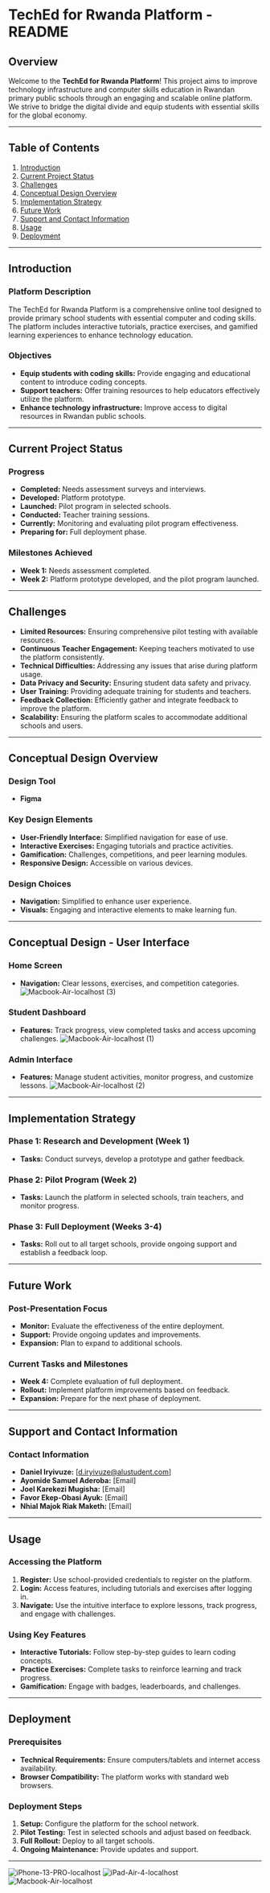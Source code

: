 # TechEd for Rwanda Platform - README

## Overview

Welcome to the **TechEd for Rwanda Platform**! This project aims to improve technology infrastructure and computer skills education in Rwandan primary public schools through an engaging and scalable online platform. We strive to bridge the digital divide and equip students with essential skills for the global economy.

---

## Table of Contents

1. [Introduction](#introduction)
2. [Current Project Status](#current-project-status)
3. [Challenges](#challenges)
4. [Conceptual Design Overview](#conceptual-design-overview)
5. [Implementation Strategy](#implementation-strategy)
6. [Future Work](#future-work)
7. [Support and Contact Information](#support-and-contact-information)
8. [Usage](#usage)
9. [Deployment](#deployment)

---

## Introduction

### Platform Description

The TechEd for Rwanda Platform is a comprehensive online tool designed to provide primary school students with essential computer and coding skills. The platform includes interactive tutorials, practice exercises, and gamified learning experiences to enhance technology education.

### Objectives

- **Equip students with coding skills:** Provide engaging and educational content to introduce coding concepts.
- **Support teachers:** Offer training resources to help educators effectively utilize the platform.
- **Enhance technology infrastructure:** Improve access to digital resources in Rwandan public schools.

---

## Current Project Status

### Progress

- **Completed:** Needs assessment surveys and interviews.
- **Developed:** Platform prototype.
- **Launched:** Pilot program in selected schools.
- **Conducted:** Teacher training sessions.
- **Currently:** Monitoring and evaluating pilot program effectiveness.
- **Preparing for:** Full deployment phase.

### Milestones Achieved

- **Week 1:** Needs assessment completed.
- **Week 2:** Platform prototype developed, and the pilot program launched.

---

## Challenges

- **Limited Resources:** Ensuring comprehensive pilot testing with available resources.
- **Continuous Teacher Engagement:** Keeping teachers motivated to use the platform consistently.
- **Technical Difficulties:** Addressing any issues that arise during platform usage.
- **Data Privacy and Security:** Ensuring student data safety and privacy.
- **User Training:** Providing adequate training for students and teachers.
- **Feedback Collection:** Efficiently gather and integrate feedback to improve the platform.
- **Scalability:** Ensuring the platform scales to accommodate additional schools and users.

---

## Conceptual Design Overview

### Design Tool

- **Figma**

### Key Design Elements

- **User-Friendly Interface:** Simplified navigation for ease of use.
- **Interactive Exercises:** Engaging tutorials and practice activities.
- **Gamification:** Challenges, competitions, and peer learning modules.
- **Responsive Design:** Accessible on various devices.

### Design Choices

- **Navigation:** Simplified to enhance user experience.
- **Visuals:** Engaging and interactive elements to make learning fun.

---

## Conceptual Design - User Interface

### Home Screen

- **Navigation:** Clear lessons, exercises, and competition categories.
![Macbook-Air-localhost (3)](https://github.com/user-attachments/assets/d9c31cef-b8a5-4aea-bb3f-063b1cc11822)

### Student Dashboard

- **Features:** Track progress, view completed tasks and access upcoming challenges.
![Macbook-Air-localhost (1)](https://github.com/user-attachments/assets/04136449-7967-4f10-b56b-762be183fa87)

### Admin Interface

- **Features:** Manage student activities, monitor progress, and customize lessons.
![Macbook-Air-localhost (2)](https://github.com/user-attachments/assets/548eed82-2a4d-4552-89ce-fe75899962e4)

---

## Implementation Strategy

### Phase 1: Research and Development (Week 1)

- **Tasks:** Conduct surveys, develop a prototype and gather feedback.

### Phase 2: Pilot Program (Week 2)

- **Tasks:** Launch the platform in selected schools, train teachers, and monitor progress.

### Phase 3: Full Deployment (Weeks 3-4)

- **Tasks:** Roll out to all target schools, provide ongoing support and establish a feedback loop.

---

## Future Work

### Post-Presentation Focus

- **Monitor:** Evaluate the effectiveness of the entire deployment.
- **Support:** Provide ongoing updates and improvements.
- **Expansion:** Plan to expand to additional schools.

### Current Tasks and Milestones

- **Week 4:** Complete evaluation of full deployment.
- **Rollout:** Implement platform improvements based on feedback.
- **Expansion:** Prepare for the next phase of deployment.

---

## Support and Contact Information

### Contact Information

- **Daniel Iryivuze:** [d.iryivuze@alustudent.com]
- **Ayomide Samuel Aderoba:** [Email]
- **Joel Karekezi Mugisha:** [Email]
- **Favor Ekep-Obasi Ayuk:** [Email]
- **Nhial Majok Riak Maketh:** [Email]

---

## Usage

### Accessing the Platform

1. **Register:** Use school-provided credentials to register on the platform.
2. **Login:** Access features, including tutorials and exercises after logging in.
3. **Navigate:** Use the intuitive interface to explore lessons, track progress, and engage with challenges.

### Using Key Features

- **Interactive Tutorials:** Follow step-by-step guides to learn coding concepts.
- **Practice Exercises:** Complete tasks to reinforce learning and track progress.
- **Gamification:** Engage with badges, leaderboards, and challenges.

---

## Deployment

### Prerequisites

- **Technical Requirements:** Ensure computers/tablets and internet access availability.
- **Browser Compatibility:** The platform works with standard web browsers.

### Deployment Steps

1. **Setup:** Configure the platform for the school network.
2. **Pilot Testing:** Test in selected schools and adjust based on feedback.
3. **Full Rollout:** Deploy to all target schools.
4. **Ongoing Maintenance:** Provide updates and support.

---
![iPhone-13-PRO-localhost](https://github.com/user-attachments/assets/6dc665c3-2109-4169-aebb-e9c285cc1672)
![iPad-Air-4-localhost](https://github.com/user-attachments/assets/266b15fc-1830-44dd-b253-958ea877d366)
![Macbook-Air-localhost](https://github.com/user-attachments/assets/57c32afb-27b2-47e4-bf3f-1b3e8a2a6a70)
